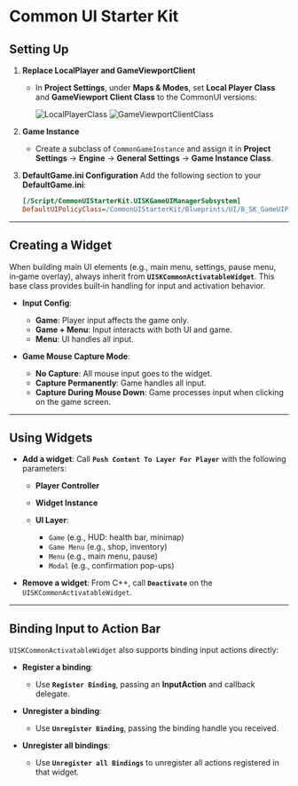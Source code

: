 # Common UI Starter Kit

## Setting Up

1. **Replace LocalPlayer and GameViewportClient**

   * In **Project Settings**, under **Maps & Modes**, set **Local Player Class** and **GameViewport Client Class** to the CommonUI versions:

     ![LocalPlayerClass](https://github.com/user-attachments/assets/34eccf77-508e-46e4-9595-76085c3f2530)
     ![GameViewportClientClass](https://github.com/user-attachments/assets/868536d8-42c3-4f10-b122-4933bb9185ee)

2. **Game Instance**

   * Create a subclass of `CommonGameInstance` and assign it in **Project Settings** → **Engine** → **General Settings** → **Game Instance Class**.

3. **DefaultGame.ini Configuration**
   Add the following section to your **DefaultGame.ini**:

   ```ini
   [/Script/CommonUIStarterKit.UISKGameUIManagerSubsystem]
   DefaultUIPolicyClass=/CommonUIStarterKit/Blueprints/UI/B_SK_GameUIPolicy.B_SK_GameUIPolicy_C
   ```

---

## Creating a Widget

When building main UI elements (e.g., main menu, settings, pause menu, in‑game overlay), always inherit from **`UISKCommonActivatableWidget`**. This base class provides built‑in handling for input and activation behavior.

* **Input Config**:

  * **Game**: Player input affects the game only.
  * **Game + Menu**: Input interacts with both UI and game.
  * **Menu**: UI handles all input.

* **Game Mouse Capture Mode**:

  * **No Capture**: All mouse input goes to the widget.
  * **Capture Permanently**: Game handles all input.
  * **Capture During Mouse Down**: Game processes input when clicking on the game screen.

---

## Using Widgets

* **Add a widget**: Call **`Push Content To Layer For Player`** with the following parameters:

  * **Player Controller**
  * **Widget Instance**
  * **UI Layer**:

    * `Game` (e.g., HUD: health bar, minimap)
    * `Game Menu` (e.g., shop, inventory)
    * `Menu` (e.g., main menu, pause)
    * `Modal` (e.g., confirmation pop-ups)

* **Remove a widget**: From C++, call **`Deactivate`** on the `UISKCommonActivatableWidget`.

---

## Binding Input to Action Bar

`UISKCommonActivatableWidget` also supports binding input actions directly:

* **Register a binding**:

  * Use **`Register Binding`**, passing an **InputAction** and callback delegate.

* **Unregister a binding**:

  * Use **`Unregister Binding`**, passing the binding handle you received.
 
* **Unregister all bindings**:

  * Use **`Unregister all Bindings`** to unregister all actions registered in that widget.

